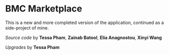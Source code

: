 # BMC Marketplace

This is a new and more completed version of the application, continued as a side-project of mine.

_Source code_ by **Tessa Pham**, **Zainab Batool**, **Elia Anagnostou**, **Xinyi Wang**

_Upgrades_ by **Tessa Pham**
